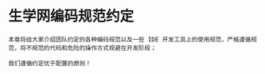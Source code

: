 生学网编码规范约定
===

    本章将给大家介绍团队约定的各种编码规范以及一些 IDE 开发工具上的使用规范，严格遵循规范，将不规范的代码和危险的操作方式规避在开发阶段；
    
    我们遵循约定优于配置的原则！





